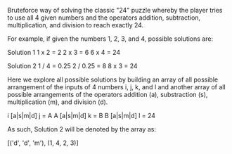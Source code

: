 Bruteforce way of solving the classic "24" puzzle whereby the player tries to use all 4 given numbers and the operators addition, subtraction, multiplication, and division to reach exactly 24.

For example, if given the numbers 1, 2, 3, and 4, possible solutions are:

Solution 1
1 x 2 = 2
2 x 3 = 6
6 x 4 = 24

Solution 2
1 / 4  = 0.25
2 / 0.25 = 8
8 x 3 = 24

Here we explore all possible solutions by building an array of all possible arrangement of the inputs of 4 numbers i, j, k, and l and another array of all possible arrangements of the operators addition (a), substraction (s), multiplication (m), and division (d).

i [a|s|m|d] j = A
A [a|s|m|d] k = B
B [a|s|m|d] l = 24

As such, Solution 2 will be denoted by the array as:

[('d', 'd', 'm'), (1, 4, 2, 3)]